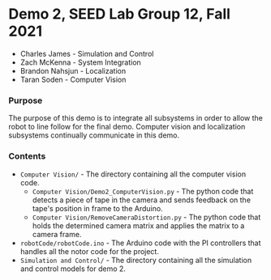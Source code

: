# Demo 2, SEED Lab Group 12, Fall 2021
* Charles James - Simulation and Control
* Zach McKenna - System Integration
* Brandon Nahsjun - Localization
* Taran Soden - Computer Vision

### Purpose
The purpose of this demo is to integrate all subsystems in order to allow the robot to line follow for the final demo. Computer vision and localization subsystems continually communicate in this demo.  

### Contents
* `Computer Vision/` - The directory containing all the computer vision code. 
  * `Computer Vision/Demo2_ComputerVision.py` - The python code that detects a piece of tape in the camera and sends feedback on the tape's position in frame to the Arduino.
  * `Computer Vision/RemoveCameraDistortion.py` - The python code that holds the determined camera matrix and applies the matrix to a camera frame.
* `robotCode/robotCode.ino` - The Arduino code with the PI controllers that handles all the notor code for the project.
* `Simulation and Control/` - The directory containing all the simulation and control models for demo 2.
